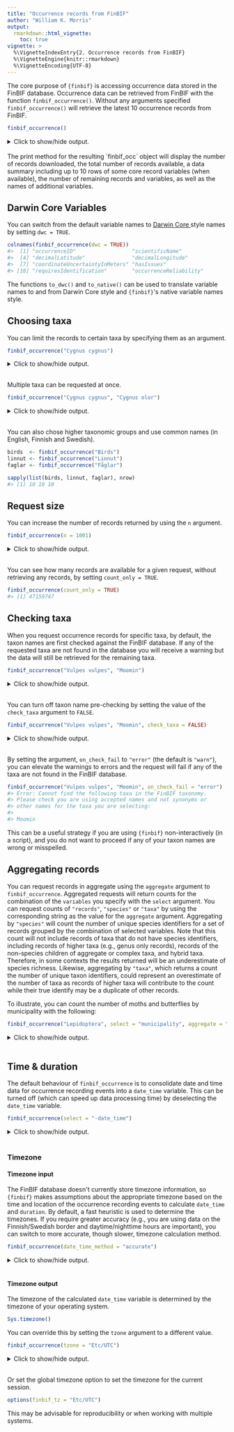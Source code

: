 ```yaml
---
title: "Occurrence records from FinBIF"
author: "William K. Morris"
output: 
  rmarkdown::html_vignette:
    toc: true
vignette: >
  %\VignetteIndexEntry{2. Occurrence records from FinBIF}
  %\VignetteEngine{knitr::rmarkdown}
  %\VignetteEncoding{UTF-8}
---
```




The core purpose of `{finbif}` is accessing occurrence data stored in the FinBIF
database. Occurrence data can be retrieved from FinBIF with the function
`finbif_occurrence()`. Without any arguments specified `finbif_occurrence()`
will retrieve the latest 10 occurrence records from FinBIF.

```r
finbif_occurrence()
```


<details closed>
<summary> Click to show/hide output. </summary>

```r

#> Records downloaded: 10
#> Records available: 47159747
#> A data.frame [10 x 12]
#>                                 record_id      scientific_name abundance lat_wgs84 lon_wgs84
#> 1  …KE.176/64895825d5de884fa20e297d#Unit1 Heracleum persicum …        NA  61.08302  22.38983
#> 2                           …JX.1594382#9 Hirundo rustica Lin…        NA  64.12716  23.99111
#> 3                          …JX.1594382#37 Pica pica (Linnaeus…        NA  64.12716  23.99111
#> 4                          …JX.1594382#49 Muscicapa striata (…        NA  64.12716  23.99111
#> 5                          …JX.1594382#39 Larus canus Linnaeu…        NA  64.12716  23.99111
#> 6                           …JX.1594382#5 Emberiza citrinella…        NA  64.12716  23.99111
#> 7                          …JX.1594382#31 Ficedula hypoleuca …        NA  64.12716  23.99111
#> 8                          …JX.1594382#41 Alauda arvensis Lin…        NA  64.12716  23.99111
#> 9                          …JX.1594382#21 Numenius arquata (L…        NA  64.12716  23.99111
#> 10                         …JX.1594382#29 Dendrocopos major (…        NA  64.12716  23.99111
#> ...with 0 more record and 7 more variables:
#> date_time, coordinates_uncertainty, any_issues, requires_verification, requires_identification,
#> record_reliability, record_quality

```

</details>
<br>
The print method for the resulting `finbif_occ` object will display the number
of records downloaded, the total number of records available, a data summary
including up to 10 rows of some core record variables (when available), the
number of remaining records and variables, as well as the names of additional
variables.

## Darwin Core Variables
You can switch from the default variable names to [Darwin Core
](http://rs.tdwg.org/dwc/) style names by setting `dwc = TRUE`.

```r
colnames(finbif_occurrence(dwc = TRUE))
#>  [1] "occurrenceID"                  "scientificName"                "individualCount"              
#>  [4] "decimalLatitude"               "decimalLongitude"              "eventDateTime"                
#>  [7] "coordinateUncertaintyInMeters" "hasIssues"                     "requiresVerification"         
#> [10] "requiresIdentification"        "occurrenceReliability"         "occurrenceQuality"
```
The functions `to_dwc()` and `to_native()` can be used to translate variable
names to and from Darwin Core style and `{finbif}`'s native variable names
style.

## Choosing taxa
You can limit the records to certain taxa by specifying them as an argument.

```r
finbif_occurrence("Cygnus cygnus")
```


<details closed>
<summary> Click to show/hide output. </summary>

```r

#> Records downloaded: 10
#> Records available: 95730
#> A data.frame [10 x 12]
#>                   record_id      scientific_name abundance lat_wgs84 lon_wgs84           date_time
#> 1            …JX.1594164#13 Cygnus cygnus (Linn…        NA  64.94473  26.67958 2023-06-13 14:33:00
#> 2  …HR.4412/6489172c9ddda_U Cygnus cygnus (Linn…        NA  61.74701  23.11493 2023-06-13 12:00:00
#> 3  …HR.4412/64891730060a4_U Cygnus cygnus (Linn…        NA  61.38348  22.97288 2023-06-13 12:00:00
#> 4  …HR.4412/648917378a3b6_U Cygnus cygnus (Linn…        NA  62.76028  24.15774 2023-06-13 12:00:00
#> 5  …HR.4412/6489175adc05f_U Cygnus cygnus (Linn…        NA  60.78752  21.39263 2023-06-13 12:00:00
#> 6  …HR.4412/6489173a1db9b_U Cygnus cygnus (Linn…        NA  64.31374  26.68643 2023-06-13 12:00:00
#> 7  …HR.4412/648917456a396_U Cygnus cygnus (Linn…        NA  61.87986  25.19067 2023-06-13 12:00:00
#> 8  …HR.4412/648917454912b_U Cygnus cygnus (Linn…        NA  60.42215  24.00099 2023-06-13 12:00:00
#> 9  …HR.4412/64891750e74e7_U Cygnus cygnus (Linn…        NA  63.86383  27.70835 2023-06-13 12:00:00
#> 10 …HR.4412/64891741330f8_U Cygnus cygnus (Linn…        NA  61.74701  23.11493 2023-06-13 12:00:00
#> ...with 0 more record and 6 more variables:
#> coordinates_uncertainty, any_issues, requires_verification, requires_identification,
#> record_reliability, record_quality

```

</details>
<br>

Multiple taxa can be requested at once.

```r
finbif_occurrence("Cygnus cygnus", "Cygnus olor")
```


<details closed>
<summary> Click to show/hide output. </summary>

```r

#> Records downloaded: 10
#> Records available: 138681
#> A data.frame [10 x 12]
#>                   record_id      scientific_name abundance lat_wgs84 lon_wgs84           date_time
#> 1            …JX.1594164#13 Cygnus cygnus (Linn…        NA  64.94473  26.67958 2023-06-13 14:33:00
#> 2  …HR.4412/6489172c9ddda_U Cygnus cygnus (Linn…        NA  61.74701  23.11493 2023-06-13 12:00:00
#> 3  …HR.4412/64891730060a4_U Cygnus cygnus (Linn…        NA  61.38348  22.97288 2023-06-13 12:00:00
#> 4  …HR.4412/648917378a3b6_U Cygnus cygnus (Linn…        NA  62.76028  24.15774 2023-06-13 12:00:00
#> 5  …HR.4412/64891759be4c7_U Cygnus olor (J.F. G…        NA  63.40045  21.48901 2023-06-13 12:00:00
#> 6  …HR.4412/6489175adc05f_U Cygnus cygnus (Linn…        NA  60.78752  21.39263 2023-06-13 12:00:00
#> 7  …HR.4412/6489173a1db9b_U Cygnus cygnus (Linn…        NA  64.31374  26.68643 2023-06-13 12:00:00
#> 8  …HR.4412/648917456a396_U Cygnus cygnus (Linn…        NA  61.87986  25.19067 2023-06-13 12:00:00
#> 9  …HR.4412/648917454912b_U Cygnus cygnus (Linn…        NA  60.42215  24.00099 2023-06-13 12:00:00
#> 10 …HR.4412/64891750e74e7_U Cygnus cygnus (Linn…        NA  63.86383  27.70835 2023-06-13 12:00:00
#> ...with 0 more record and 6 more variables:
#> coordinates_uncertainty, any_issues, requires_verification, requires_identification,
#> record_reliability, record_quality

```

</details>
<br>

You can also chose higher taxonomic groups and use common names (in English,
Finnish and Swedish).

```r
birds  <- finbif_occurrence("Birds")
linnut <- finbif_occurrence("Linnut")
faglar <- finbif_occurrence("Fåglar")

sapply(list(birds, linnut, faglar), nrow)
#> [1] 10 10 10
```

## Request size
You can increase the number of records returned by using the `n` argument.

```r
finbif_occurrence(n = 1001)
```


<details closed>
<summary> Click to show/hide output. </summary>

```r

#> Records downloaded: 1001
#> Records available: 47159747
#> A data.frame [1001 x 12]
#>                                 record_id      scientific_name abundance lat_wgs84 lon_wgs84
#> 1  …KE.176/64895825d5de884fa20e297d#Unit1 Heracleum persicum …        NA  61.08302  22.38983
#> 2                           …JX.1594382#9 Hirundo rustica Lin…        NA  64.12716  23.99111
#> 3                          …JX.1594382#37 Pica pica (Linnaeus…        NA  64.12716  23.99111
#> 4                          …JX.1594382#49 Muscicapa striata (…        NA  64.12716  23.99111
#> 5                          …JX.1594382#39 Larus canus Linnaeu…        NA  64.12716  23.99111
#> 6                           …JX.1594382#5 Emberiza citrinella…        NA  64.12716  23.99111
#> 7                          …JX.1594382#31 Ficedula hypoleuca …        NA  64.12716  23.99111
#> 8                          …JX.1594382#41 Alauda arvensis Lin…        NA  64.12716  23.99111
#> 9                          …JX.1594382#21 Numenius arquata (L…        NA  64.12716  23.99111
#> 10                         …JX.1594382#29 Dendrocopos major (…        NA  64.12716  23.99111
#> ...with 991 more records and 7 more variables:
#> date_time, coordinates_uncertainty, any_issues, requires_verification, requires_identification,
#> record_reliability, record_quality

```

</details>
<br>

You can see how many records are available for a given request, without
retrieving any records, by setting `count_only = TRUE`.

```r
finbif_occurrence(count_only = TRUE)
#> [1] 47159747
```

## Checking taxa
When you request occurrence records for specific taxa, by default, the taxon
names are first checked against the FinBIF database. If any of the requested
taxa are not found in the database you will receive a warning but the data will
still be retrieved for the remaining taxa.

```r
finbif_occurrence("Vulpes vulpes", "Moomin")
```


<details closed>
<summary> Click to show/hide output. </summary>

```r

#> Records downloaded: 10
#> Records available: 5303
#> A data.frame [10 x 12]
#>                                 record_id      scientific_name abundance lat_wgs84 lon_wgs84
#> 1                    …HR.3211/167313561-U Vulpes vulpes (Linn…        NA  60.18049  25.04838
#> 2                    …HR.3211/167310567-U Vulpes vulpes (Linn…        NA  60.2241   24.89373
#> 3  …KE.176/64894ccdd5de884fa20e2972#Unit1 Vulpes vulpes (Linn…  1         60.21118  24.90744
#> 4  …KE.176/6489506dd5de884fa20e2976#Unit1 Vulpes vulpes (Linn…  1         60.11016  25.01864
#> 5  …KE.176/648802d6d5de884fa20e290d#Unit1 Vulpes vulpes (Linn…  1         60.11016  25.01864
#> 6  …KE.176/648802c7d5de884fa20e290c#Unit1 Vulpes vulpes (Linn…  1         60.11016  25.01864
#> 7                    …HR.3211/167167234-U Vulpes vulpes (Linn…        NA  60.20261  24.86879
#> 8                    …HR.3211/166968734-U Vulpes vulpes (Linn…        NA  60.5      21.9    
#> 9                    …HR.3211/166944731-U Vulpes vulpes (Linn…        NA  60.17493  24.74123
#> 10 …KE.176/64869a52d5de884fa20e28ae#Unit1 Vulpes vulpes (Linn…  1         60.23885  25.12012
#> ...with 0 more record and 7 more variables:
#> date_time, coordinates_uncertainty, any_issues, requires_verification, requires_identification,
#> record_reliability, record_quality

```

</details>
<br>

You can turn off taxon name pre-checking by setting the value of the
`check_taxa` argument to `FALSE`.

```r
finbif_occurrence("Vulpes vulpes", "Moomin", check_taxa = FALSE)
```


<details closed>
<summary> Click to show/hide output. </summary>

```r

#> Records downloaded: 10
#> Records available: 5303
#> A data.frame [10 x 12]
#>                                 record_id      scientific_name abundance lat_wgs84 lon_wgs84
#> 1                    …HR.3211/167313561-U Vulpes vulpes (Linn…        NA  60.18049  25.04838
#> 2                    …HR.3211/167310567-U Vulpes vulpes (Linn…        NA  60.2241   24.89373
#> 3  …KE.176/64894ccdd5de884fa20e2972#Unit1 Vulpes vulpes (Linn…  1         60.21118  24.90744
#> 4  …KE.176/6489506dd5de884fa20e2976#Unit1 Vulpes vulpes (Linn…  1         60.11016  25.01864
#> 5  …KE.176/648802d6d5de884fa20e290d#Unit1 Vulpes vulpes (Linn…  1         60.11016  25.01864
#> 6  …KE.176/648802c7d5de884fa20e290c#Unit1 Vulpes vulpes (Linn…  1         60.11016  25.01864
#> 7                    …HR.3211/167167234-U Vulpes vulpes (Linn…        NA  60.20261  24.86879
#> 8                    …HR.3211/166968734-U Vulpes vulpes (Linn…        NA  60.5      21.9    
#> 9                    …HR.3211/166944731-U Vulpes vulpes (Linn…        NA  60.17493  24.74123
#> 10 …KE.176/64869a52d5de884fa20e28ae#Unit1 Vulpes vulpes (Linn…  1         60.23885  25.12012
#> ...with 0 more record and 7 more variables:
#> date_time, coordinates_uncertainty, any_issues, requires_verification, requires_identification,
#> record_reliability, record_quality

```

</details>
<br>

By setting the argument, `on_check_fail` to `"error"` (the default is `"warn"`),
you can elevate the warnings to errors and the request will fail if any of the
taxa are not found in the FinBIF database.

```r
finbif_occurrence("Vulpes vulpes", "Moomin", on_check_fail = "error")
#> Error: Cannot find the following taxa in the FinBIF taxonomy.
#> Please check you are using accepted names and not synonyms or
#> other names for the taxa you are selecting:
#> 
#> Moomin
```
This can be a useful strategy if you are using `{finbif}` non-interactively
(in a script), and you do not want to proceed if any of your taxon names are
wrong or misspelled.

## Aggregating records
You can request records in aggregate using the `aggregate` argument to
`finbif_occurrence`. Aggregated requests will return counts for the combination
of the `variables` you specify with the `select` argument. You can request
counts of `"records"`, `"species"` or `"taxa"` by using the corresponding string
as the value for the `aggregate` argument. Aggregating by `"species"` will count
the number of unique species identifiers for a set of records grouped by the
combination of selected variables. Note that this count will not include records
of taxa that do not have species identifiers, including records of higher taxa
(e.g., genus only records), records of the non-species children of aggregate or
complex taxa, and hybrid taxa. Therefore, in some contexts the results returned
will be an underestimate of species richness. Likewise, aggregating by `"taxa"`,
which returns a count the number of unique taxon identifiers, could represent an
overestimate of the number of taxa as records of higher taxa will contribute to
the count while their true identify may be a duplicate of other records.

To illustrate, you can count the number of moths and butterflies by municipality
with the following:

```r
finbif_occurrence("Lepidoptera", select = "municipality", aggregate = "species")
```


<details closed>
<summary> Click to show/hide output. </summary>

```r

#> Records downloaded: 10
#> Records available: 309
#> A data.frame [10 x 2]
#>    municipality n_species
#> 1     Raasepori  2038    
#> 2     Virolahti  1978    
#> 3       Kouvola  1508    
#> 4      Rääkkylä  1367    
#> 5   Kemiönsaari  2008    
#> 6         Hanko  1945    
#> 7      Parainen  1858    
#> 8      Helsinki  1980    
#> 9        Kuopio  1345    
#> 10        Kotka  1719    

```

</details>
<br>

## Time & duration
The default behaviour of `finbif_occurrence` is to consolidate date and time
data for occurrence recording events into a `date_time` variable. This can be
turned off (which can speed up data processing time) by deselecting the
`date_time` variable.

```r
finbif_occurrence(select = "-date_time")
```


<details closed>
<summary> Click to show/hide output. </summary>

```r

#> Records downloaded: 10
#> Records available: 47159747
#> A data.frame [10 x 11]
#>                                 record_id      scientific_name abundance lat_wgs84 lon_wgs84
#> 1  …KE.176/64895825d5de884fa20e297d#Unit1 Heracleum persicum …        NA  61.08302  22.38983
#> 2                           …JX.1594382#9 Hirundo rustica Lin…        NA  64.12716  23.99111
#> 3                          …JX.1594382#37 Pica pica (Linnaeus…        NA  64.12716  23.99111
#> 4                          …JX.1594382#49 Muscicapa striata (…        NA  64.12716  23.99111
#> 5                          …JX.1594382#39 Larus canus Linnaeu…        NA  64.12716  23.99111
#> 6                           …JX.1594382#5 Emberiza citrinella…        NA  64.12716  23.99111
#> 7                          …JX.1594382#31 Ficedula hypoleuca …        NA  64.12716  23.99111
#> 8                          …JX.1594382#41 Alauda arvensis Lin…        NA  64.12716  23.99111
#> 9                          …JX.1594382#21 Numenius arquata (L…        NA  64.12716  23.99111
#> 10                         …JX.1594382#29 Dendrocopos major (…        NA  64.12716  23.99111
#> ...with 0 more record and 6 more variables:
#> coordinates_uncertainty, any_issues, requires_verification, requires_identification,
#> record_reliability, record_quality

```

</details>
<br>

### Timezone
#### Timezone input
The FinBIF database doesn't currently store timezone information, so `{finbif}`
makes assumptions about the appropriate timezone based on the time and location
of the occurrence recording events to calculate `date_time` and `duration`. By
default, a fast heuristic is used to determine the timezones. If you require
greater accuracy (e.g., you are using data on the Finnish/Swedish border and
daytime/nighttime hours are important), you can switch to more accurate, though
slower, timezone calculation method.

```r
finbif_occurrence(date_time_method = "accurate")
```


<details closed>
<summary> Click to show/hide output. </summary>

```r

#> Records downloaded: 10
#> Records available: 47159747
#> A data.frame [10 x 12]
#>                                 record_id      scientific_name abundance lat_wgs84 lon_wgs84
#> 1  …KE.176/64895825d5de884fa20e297d#Unit1 Heracleum persicum …        NA  61.08302  22.38983
#> 2                           …JX.1594382#9 Hirundo rustica Lin…        NA  64.12716  23.99111
#> 3                          …JX.1594382#37 Pica pica (Linnaeus…        NA  64.12716  23.99111
#> 4                          …JX.1594382#49 Muscicapa striata (…        NA  64.12716  23.99111
#> 5                          …JX.1594382#39 Larus canus Linnaeu…        NA  64.12716  23.99111
#> 6                           …JX.1594382#5 Emberiza citrinella…        NA  64.12716  23.99111
#> 7                          …JX.1594382#31 Ficedula hypoleuca …        NA  64.12716  23.99111
#> 8                          …JX.1594382#41 Alauda arvensis Lin…        NA  64.12716  23.99111
#> 9                          …JX.1594382#21 Numenius arquata (L…        NA  64.12716  23.99111
#> 10                         …JX.1594382#29 Dendrocopos major (…        NA  64.12716  23.99111
#> ...with 0 more record and 7 more variables:
#> date_time, coordinates_uncertainty, any_issues, requires_verification, requires_identification,
#> record_reliability, record_quality

```

</details>
<br>

#### Timezone output
The timezone of the calculated `date_time` variable is determined by the
timezone of your operating system.

``` r
Sys.timezone()
```

You can override this by setting the `tzone` argument to a different value.

```r
finbif_occurrence(tzone = "Etc/UTC")
```


<details closed>
<summary> Click to show/hide output. </summary>

```r

#> Records downloaded: 10
#> Records available: 47159747
#> A data.frame [10 x 12]
#>                                 record_id      scientific_name abundance lat_wgs84 lon_wgs84
#> 1  …KE.176/64895825d5de884fa20e297d#Unit1 Heracleum persicum …        NA  61.08302  22.38983
#> 2                           …JX.1594382#9 Hirundo rustica Lin…        NA  64.12716  23.99111
#> 3                          …JX.1594382#37 Pica pica (Linnaeus…        NA  64.12716  23.99111
#> 4                          …JX.1594382#49 Muscicapa striata (…        NA  64.12716  23.99111
#> 5                          …JX.1594382#39 Larus canus Linnaeu…        NA  64.12716  23.99111
#> 6                           …JX.1594382#5 Emberiza citrinella…        NA  64.12716  23.99111
#> 7                          …JX.1594382#31 Ficedula hypoleuca …        NA  64.12716  23.99111
#> 8                          …JX.1594382#41 Alauda arvensis Lin…        NA  64.12716  23.99111
#> 9                          …JX.1594382#21 Numenius arquata (L…        NA  64.12716  23.99111
#> 10                         …JX.1594382#29 Dendrocopos major (…        NA  64.12716  23.99111
#> ...with 0 more record and 7 more variables:
#> date_time, coordinates_uncertainty, any_issues, requires_verification, requires_identification,
#> record_reliability, record_quality

```

</details>
<br>

Or set the global timezone option to set the timezone for the current session.

``` r
options(finbif_tz = "Etc/UTC")
```
This may be advisable for reproducibility or when working with multiple systems.
